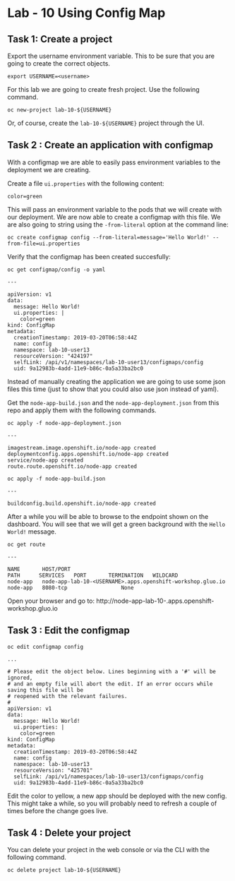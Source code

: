 # Lab - 10 Using Config Map

## Task 1: Create a project

Export the username environment variable. This to be sure that you are going to
create the correct objects.

```
export USERNAME=<username>
```

For this lab we are going to create fresh project. Use the following command.

```
oc new-project lab-10-${USERNAME}
```

Or, of course, create the `lab-10-${USERNAME}` project through the UI.

## Task 2 : Create an application with configmap

With a configmap we are able to easily pass environment variables to the 
deployment we are creating.

Create a file `ui.properties` with the following content:

```
color=green
```

This will pass an environment variable to the pods that we will create with our
deployment. We are now able to create a configmap with this file. We are also
going to string using the `-from-literal` option at the command line:

```
oc create configmap config --from-literal=message='Hello World!' --from-file=ui.properties
```

Verify that the configmap has been created succesfully:

```
oc get configmap/config -o yaml

---

apiVersion: v1
data:
  message: Hello World!
  ui.properties: |
    color=green
kind: ConfigMap
metadata:
  creationTimestamp: 2019-03-20T06:58:44Z
  name: config
  namespace: lab-10-user13
  resourceVersion: "424197"
  selfLink: /api/v1/namespaces/lab-10-user13/configmaps/config
  uid: 9a12983b-4add-11e9-b86c-0a5a33ba2bc0
```

Instead of manually creating the application we are going to use some json files 
this time (just to show that you could also use json instead of yaml).

Get the `node-app-build.json` and the `node-app-deployment.json` from this repo
and apply them with the following commands.

```
oc apply -f node-app-deployment.json

---

imagestream.image.openshift.io/node-app created
deploymentconfig.apps.openshift.io/node-app created
service/node-app created
route.route.openshift.io/node-app created
```

```
oc apply -f node-app-build.json

---

buildconfig.build.openshift.io/node-app created
```

After a while you will be able to browse to the endpoint shown on the dashboard.
You will see that we will get a green background with the `Hello World!` 
message.

```
oc get route

---

NAME       HOST/PORT                                                PATH      SERVICES   PORT       TERMINATION   WILDCARD
node-app   node-app-lab-10-<USERNAME>.apps.openshift-workshop.gluo.io         node-app   8080-tcp                 None
```

Open your browser and go to: http://node-app-lab-10-<USERNAME>.apps.openshift-workshop.gluo.io

## Task 3 : Edit the configmap

```
oc edit configmap config

...

# Please edit the object below. Lines beginning with a '#' will be ignored,
# and an empty file will abort the edit. If an error occurs while saving this file will be
# reopened with the relevant failures.
#
apiVersion: v1
data:
  message: Hello World!
  ui.properties: |
    color=green
kind: ConfigMap
metadata:
  creationTimestamp: 2019-03-20T06:58:44Z
  name: config
  namespace: lab-10-user13
  resourceVersion: "425701"
  selfLink: /api/v1/namespaces/lab-10-user13/configmaps/config
  uid: 9a12983b-4add-11e9-b86c-0a5a33ba2bc0
```

Edit the color to yellow, a new app should be deployed with the new config. This 
might take a while, so you will probably need to refresh a couple of times 
before the change goes live. 

## Task 4 : Delete your project

You can delete your project in the web console or via the CLI with the following
command.

```
oc delete project lab-10-${USERNAME}
```